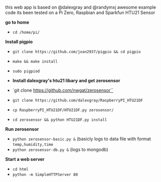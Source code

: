 this web app is based on @dalexgray and @randymxj awesome example code 
its been tested on a Pi Zero, Raspbian and Sparkfun HTU21 Sensor

**go to home**
* `cd /home/pi/`

**Install pigpio**

* `git clone https://github.com/joan2937/pigpio && cd pigpio`
* `make && make install`
* `sudo pigpiod`

* **Install dalexgray's htu21 libary and get zerosensor**
* `git clone https://github.com/nwgat/zerosensor``
* `git clone https://github.com/dalexgray/RaspberryPI_HTU21DF`
* `cp RaspberryPI_HTU21DF/HTU21DF.py zerosensor/`
* `cd zerosensor && python HTU21DF.py install`

**Run zerosensor**
* `python zerosensor-basic.py &` (basicly logs to data file with format `temp,humidity,time`
* `python zerosensor-db.py &` (logs to mongodb)


**Start a web server**
* `cd html`
* `python -m SimpleHTTPServer 80`
